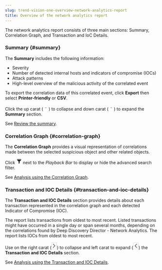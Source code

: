 ```yaml
---
slug: trend-vision-one-overview-network-analytics-report
title: Overview of the network analytics report
---
```


The network analytics report consists of three main sections: Summary, Correlation Graph, and Transaction and IoC Details.

### Summary {#summary}

The **Summary** includes the following information:

- Severity
- Number of detected internal hosts and indicators of compromise (IOCs)
- Attack patterns
- High-level overview of the malicious activity of the correlated event

To export the correlation data of this correlated event, click **Export** then select **Printer-friendly** or **CSV**.

Click the up carat (![](/images/dddna_summary_collapse=GUID-30E62BCB-0E12-4C53-967D-71834FAF56FD=1=en-us=Low.webp)) to collapse and down carat (![](/images/dddna_summary_expand=GUID-CA101720-956C-4123-A237-5A030D727B17=1=en-us=Low.webp)) to expand the **Summary** section.

See [Review the summary](reviewing-summary.md).

### Correlation Graph {#correlation-graph}

The **Correlation Graph** provides a visual representation of correlations made between the selected suspicious object and other related objects.

Click ![](/images/dddna_graph_filter=GUID-1A803C70-BBB6-4F2B-BF16-6B5CFFFAC409=1=en-us=Low.webp) next to the *Playback Bar* to display or hide the advanced search filter.

See [Analysis using the Correlation Graph](analysis-using-correlation-graph.md).

### Transaction and IOC Details {#transaction-and-ioc-details}

The **Transaction and IOC Details** section provides details about each transaction represented in the correlation graph and each detected Indicator of Compromise (IOC).

The report lists transactions from oldest to most recent. Listed transactions might have occurred in a single day or span several months, depending on the correlations found by Deep Discovery Director - Network Analytics. The report lists IOCs from oldest to most recent.

Use on the right carat (![](/images/dddna_trans_iocs_collapse=GUID-90155883-8966-4D26-B6AC-D0918BEC3089=1=en-us=Low.webp)) to collapse and left carat to expand (![](/images/dddna_trans_iocs_expand=GUID-ACD57F7E-4D64-4EAF-B624-D22B51459C24=1=en-us=Low.webp)) the **Transaction and IOC Details** section.

See [Analysis using the Transaction and IOC Details](analysis-transaction-ioc-details.md).
